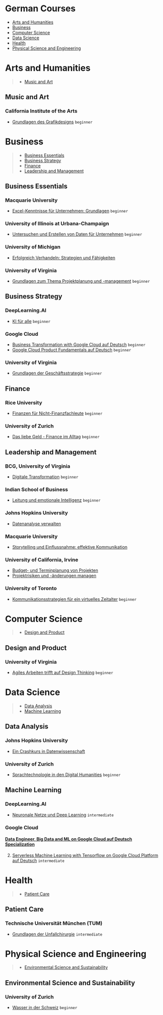 # German Courses
 - [Arts and Humanities](#arts-and-humanities)
 - [Business](#business)
 - [Computer Science](#computer-science)
 - [Data Science](#data-science)
 - [Health](#health)
 - [Physical Science and Engineering](#physical-science-and-engineering)
# Arts and Humanities
> - [Music and Art](#music-and-art)
## Music and Art
### California Institute of the Arts
 - [Grundlagen des Grafikdesigns](https://www.coursera.org/learn/fundamentals-of-graphic-design-de) `beginner`
# Business
> - [Business Essentials](#business-essentials)
> - [Business Strategy](#business-strategy)
> - [Finance](#finance)
> - [Leadership and Management](#leadership-and-management)
## Business Essentials
### Macquarie University
 - [Excel-Kenntnisse für Unternehmen: Grundlagen](https://www.coursera.org/learn/excel-essentials-de) `beginner`
### University of Illinois at Urbana-Champaign
 - [Untersuchen und Erstellen von Daten für Unternehmen](https://www.coursera.org/learn/business-data-de) `beginner`
### University of Michigan
 - [Erfolgreich Verhandeln: Strategien und Fähigkeiten](https://www.coursera.org/learn/negotiation-skills-de)
### University of Virginia
 - [Grundlagen zum Thema Projektplanung und -management](https://www.coursera.org/learn/uva-darden-project-management-de) `beginner`
## Business Strategy
### DeepLearning.AI
 - [KI für alle](https://www.coursera.org/learn/ai-for-everyone-de) `beginner`
### Google Cloud
 - [Business Transformation with Google Cloud auf Deutsch](https://www.coursera.org/learn/business-transformation-google-cloud-de) `beginner`
 - [Google Cloud Product Fundamentals auf Deutsch](https://www.coursera.org/learn/google-cloud-product-fundamentals-de) `beginner`
### University of Virginia
 - [Grundlagen der Geschäftsstrategie](https://www.coursera.org/learn/uva-darden-foundations-business-strategy-de) `beginner`
## Finance
### Rice University
 - [Finanzen für Nicht-Finanzfachleute](https://www.coursera.org/learn/finance-for-non-finance-de) `beginner`
### University of Zurich
 - [Das liebe Geld - Finance im Alltag](https://www.coursera.org/learn/finanzen) `beginner`
## Leadership and Management
### BCG, University of Virginia
 - [Digitale Transformation](https://www.coursera.org/learn/bcg-uva-darden-digital-transformation-de) `beginner`
### Indian School of Business
 - [Leitung und emotionale Intelligenz](https://www.coursera.org/learn/emotional-intelligence-in-leadership-de) `beginner`
### Johns Hopkins University
 - [Datenanalyse verwalten](https://www.coursera.org/learn/managing-data-analysis-de)
### Macquarie University
 - [Storytelling und Einflussnahme: effektive Kommunikation](https://www.coursera.org/learn/communicate-with-impact-de)
### University of California, Irvine
 - [Budget- und Terminplanung von Projekten](https://www.coursera.org/learn/schedule-projects-de)
 - [Projektrisiken und -änderungen managen](https://www.coursera.org/learn/project-risk-management-de)
### University of Toronto
 - [Kommunikationsstrategien für ein virtuelles Zeitalter](https://www.coursera.org/learn/communication-strategies-virtual-age-de) `beginner`
# Computer Science
> - [Design and Product](#design-and-product)
## Design and Product
### University of Virginia
 - [Agiles Arbeiten trifft auf Design Thinking](https://www.coursera.org/learn/uva-darden-getting-started-agile-de) `beginner`
# Data Science
> - [Data Analysis](#data-analysis)
> - [Machine Learning](#machine-learning)
## Data Analysis
### Johns Hopkins University
 - [Ein Crashkurs in Datenwissenschaft](https://www.coursera.org/learn/data-science-course-de)
### University of Zurich
 - [Sprachtechnologie in den Digital Humanities](https://www.coursera.org/learn/digital-humanities) `beginner`
## Machine Learning
### DeepLearning.AI
 - [Neuronale Netze und Deep Learning](https://www.coursera.org/learn/neural-networks-deep-learning-de) `intermediate`
### Google Cloud
#### [Data Engineer, Big Data and ML on Google Cloud auf Deutsch Specialization](https://www.coursera.org/specializations/gcp-data-machine-learning-de)
2. [Serverless Machine Learning with Tensorflow on Google Cloud Platform auf Deutsch](https://www.coursera.org/learn/serverless-machine-learning-gcp-de) `intermediate`
# Health
> - [Patient Care](#patient-care)
## Patient Care
### Technische Universität München (TUM)
 - [Grundlagen der Unfallchirurgie](https://www.coursera.org/learn/unfallchirurgie) `intermediate`
# Physical Science and Engineering
> - [Environmental Science and Sustainability](#environmental-science-and-sustainability)
## Environmental Science and Sustainability
### University of Zurich
 - [Wasser in der Schweiz](https://www.coursera.org/learn/wasser-schweiz) `beginner`
